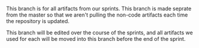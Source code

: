 This branch is for all artifacts from our sprints. This branch is made seprate from the master so that we aren't pulling the non-code artifacts each time the repository is updated.

This branch will be edited over the course of the sprints, and all artifacts we used for each will be moved into this branch before the end of the sprint.
